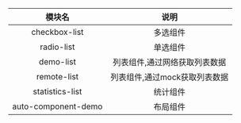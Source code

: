 | 模块名 | 说明      |
|:--------:| :-------------:|
| checkbox-list   |   多选组件 |
| radio-list    |   单选组件 |
| demo-list    |   列表组件,通过网络获取列表数据 |
| remote-list    |   列表组件,通过mock获取列表数据 |
| statistics-list    |   统计组件 |
| auto-component-demo    |   布局组件 |

